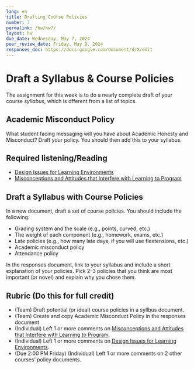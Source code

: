 ```yaml
---
lang: en
title: Drafting Course Policies
number: 7
permalink: /hw/hw7/
layout: hw
due_date: Wednesday, May 7, 2024
peer_review_date: Friday, May 9, 2024
responses_doc: https://docs.google.com/document/d/X/edit
---
```


[learning_environments]: https://drive.google.com/drive/u/1/folders/1kSg75QcfFhbJVZJ_byRNqYsn5MnFLfrs
[misconceptions]: https://drive.google.com/file/d/1KqnD7ZgA8WqiikPGY1Z7FL70EYmf2Q4E/view?usp=sharing
[blank_syllabus]: https://docs.google.com/document/d/1qANVq4eq9awixuokGti2p6vLaaFDrnDv57wE0oonnb4/edit#heading=h.3j8x5g7z1b5d

# Draft a Syllabus & Course Policies

The assignment for this week is to do a nearly complete draft of your course _syllabus_, which is dfferent from a list of topics.

## Academic Misconduct Policy

What student facing messaging will you have about Academic Honesty and Misconduct? Draft your policy. You should then add this to your syllabus.

## Required listening/Reading

- [<u>Design Issues for Learning Environments</u>][learning_environments]
- [<u>Misconceptions and Attitudes that Interfere with Learning to Program</u>][misconceptions]

## Draft a Syllabus with Course Policies

In a new document, draft a set of course policies. You should include the following:

* Grading system and the scale (e.g., points, curved, etc.)
* The weight of each component (e.g., homework, exams, etc.)
* Late policies (e.g., how many late days, if you will use flextensions, etc.)
* Academic misconduct policy
* Attendance policy

In the responses document, link to your syllabus and include a short explanation of your policies. Pick 2-3 policies that you think are most important (or novel) and explain why you chose them.

## Rubric (Do this for full credit)

<!-- - (Team) Mentioned where you will advertise course application on responses document. -->
- (Team) Draft potential (or ideal) course policies in a syllbus document.
- (Team) Create and copy Academic Misconduct Policy in the responses document
- (Individual) Left 1 or more comments on [<u>Misconceptions and Attitudes that Interfere with Learning to Program</u>][misconceptions].
- (Individual) Left 1 or more comments on [<u>Design Issues for Learning Environments</u>][learning_environments].
- (Due 2:00 PM Friday) (Individual) Left 1 or more comments on 2 other courses’ policy documents.
